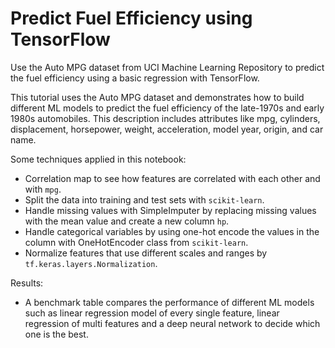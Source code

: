 # Predict Fuel Efficiency using TensorFlow
Use the Auto MPG dataset from UCI Machine Learning Repository to predict the fuel efficiency using a basic regression with TensorFlow.

This tutorial uses the Auto MPG dataset and demonstrates how to build different ML models to predict the fuel efficiency of the late-1970s and early 1980s automobiles. This description includes attributes like mpg, cylinders, displacement, horsepower, weight, acceleration, model year, origin, and car name.

Some techniques applied in this notebook:
- Correlation map to see how features are correlated with each other and with ```mpg```.
- Split the data into training and test sets with ```scikit-learn```.
- Handle missing values with SimpleImputer by replacing missing values with the mean value and create a new column ```hp```.
- Handle categorical variables by using one-hot encode the values in the column with OneHotEncoder class from ```scikit-learn```. 
- Normalize features that use different scales and ranges by ```tf.keras.layers.Normalization```.

Results:
- A benchmark table compares the performance of different ML models such as linear regression model of every single feature, linear regression of multi features and a deep neural network to decide which one is the best.
